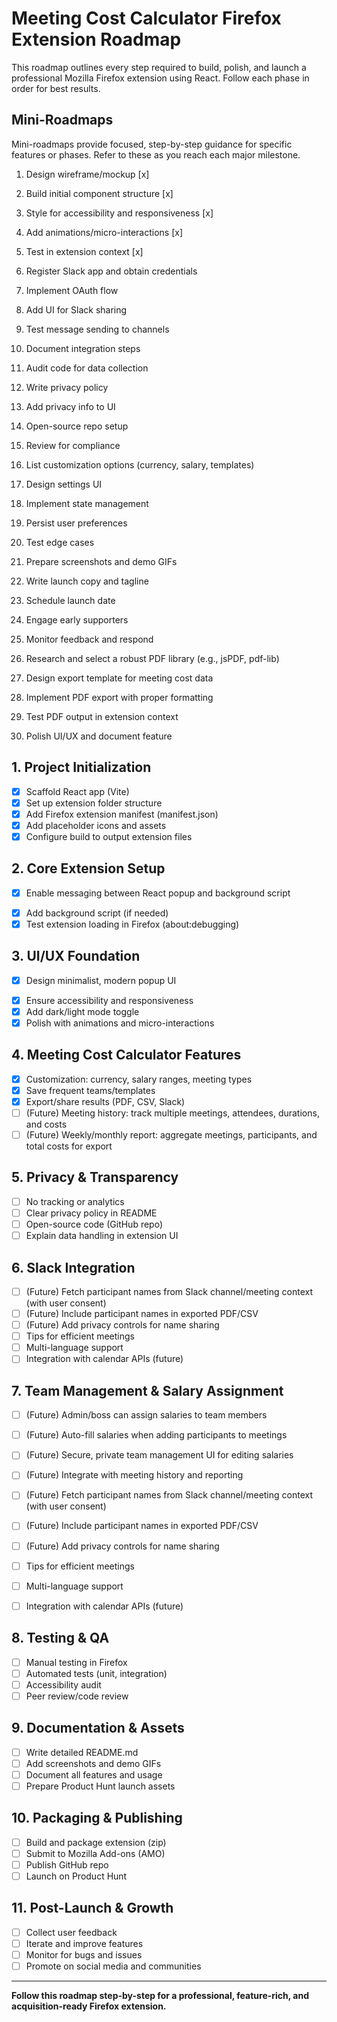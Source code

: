# Meeting Cost Calculator Firefox Extension Roadmap

This roadmap outlines every step required to build, polish, and launch a professional Mozilla Firefox extension using React. Follow each phase in order for best results.

## Mini-Roadmaps

Mini-roadmaps provide focused, step-by-step guidance for specific features or phases. Refer to these as you reach each major milestone.

1. Design wireframe/mockup [x]
2. Build initial component structure [x]
3. Style for accessibility and responsiveness [x]
4. Add animations/micro-interactions [x]
5. Test in extension context [x]

6. Register Slack app and obtain credentials
7. Implement OAuth flow
8. Add UI for Slack sharing
9. Test message sending to channels
10. Document integration steps

11. Audit code for data collection
12. Write privacy policy
13. Add privacy info to UI
14. Open-source repo setup
15. Review for compliance

16. List customization options (currency, salary, templates)
17. Design settings UI
18. Implement state management
19. Persist user preferences
20. Test edge cases

21. Prepare screenshots and demo GIFs
22. Write launch copy and tagline
23. Schedule launch date
24. Engage early supporters
25. Monitor feedback and respond

26. Research and select a robust PDF library (e.g., jsPDF, pdf-lib)
27. Design export template for meeting cost data
28. Implement PDF export with proper formatting
29. Test PDF output in extension context
30. Polish UI/UX and document feature

## 1. Project Initialization

- [x] Scaffold React app (Vite)
- [x] Set up extension folder structure
- [x] Add Firefox extension manifest (manifest.json)
- [x] Add placeholder icons and assets
- [x] Configure build to output extension files

## 2. Core Extension Setup

- [x] Enable messaging between React popup and background script

* [x] Add background script (if needed)
* [x] Test extension loading in Firefox (about:debugging)

## 3. UI/UX Foundation

- [x] Design minimalist, modern popup UI

* [x] Ensure accessibility and responsiveness
* [x] Add dark/light mode toggle
* [x] Polish with animations and micro-interactions

## 4. Meeting Cost Calculator Features

- [x] Customization: currency, salary ranges, meeting types
- [x] Save frequent teams/templates
- [x] Export/share results (PDF, CSV, Slack)
- [ ] (Future) Meeting history: track multiple meetings, attendees, durations, and costs
- [ ] (Future) Weekly/monthly report: aggregate meetings, participants, and total costs for export

## 5. Privacy & Transparency

- [ ] No tracking or analytics
- [ ] Clear privacy policy in README
- [ ] Open-source code (GitHub repo)
- [ ] Explain data handling in extension UI

## 6. Slack Integration

- [ ] (Future) Fetch participant names from Slack channel/meeting context (with user consent)
- [ ] (Future) Include participant names in exported PDF/CSV
- [ ] (Future) Add privacy controls for name sharing
- [ ] Tips for efficient meetings
- [ ] Multi-language support
- [ ] Integration with calendar APIs (future)

## 7. Team Management & Salary Assignment

- [ ] (Future) Admin/boss can assign salaries to team members
- [ ] (Future) Auto-fill salaries when adding participants to meetings
- [ ] (Future) Secure, private team management UI for editing salaries
- [ ] (Future) Integrate with meeting history and reporting

- [ ] (Future) Fetch participant names from Slack channel/meeting context (with user consent)
- [ ] (Future) Include participant names in exported PDF/CSV
- [ ] (Future) Add privacy controls for name sharing
- [ ] Tips for efficient meetings
- [ ] Multi-language support
- [ ] Integration with calendar APIs (future)

## 8. Testing & QA

- [ ] Manual testing in Firefox
- [ ] Automated tests (unit, integration)
- [ ] Accessibility audit
- [ ] Peer review/code review

## 9. Documentation & Assets

- [ ] Write detailed README.md
- [ ] Add screenshots and demo GIFs
- [ ] Document all features and usage
- [ ] Prepare Product Hunt launch assets

## 10. Packaging & Publishing

- [ ] Build and package extension (zip)
- [ ] Submit to Mozilla Add-ons (AMO)
- [ ] Publish GitHub repo
- [ ] Launch on Product Hunt

## 11. Post-Launch & Growth

- [ ] Collect user feedback
- [ ] Iterate and improve features
- [ ] Monitor for bugs and issues
- [ ] Promote on social media and communities

---

**Follow this roadmap step-by-step for a professional, feature-rich, and acquisition-ready Firefox extension.**
